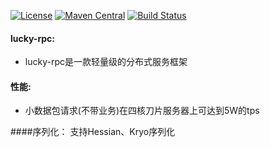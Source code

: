 [![License](https://img.shields.io/badge/License-Apache%202.0-blue.svg)](https://github.com/fengjiachun/Jupiter/blob/master/LICENSE)
[![Maven Central](https://img.shields.io/maven-central/v/org.jupiter-rpc/jupiter.svg?label=Maven%20Central)](http://search.maven.org/#search%7Cga%7C1%7Cg%3A%22org.jupiter-rpc%22%20AND%20jupiter)
[![Build Status](https://travis-ci.org/fengjiachun/Jupiter.svg?branch=master)](https://travis-ci.org/fengjiachun/Jupiter)

#### lucky-rpc:
- lucky-rpc是一款轻量级的分布式服务框架


#### 性能:
- 小数据包请求(不带业务)在四核刀片服务器上可达到5W的tps


####序列化：
    支持Hessian、Kryo序列化
